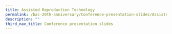 ```yaml
---
title: Assisted Reproduction Technology
permalink: /bac-20th-anniversary/Conference-presentation-slides/Assisted-Reproduction-Technology
description: ""
third_nav_title: Conference presentation slides
---
```

